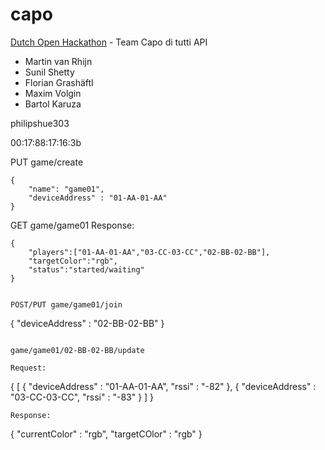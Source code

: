 capo
====

[Dutch Open Hackathon](http://www.dutchopenhackathon.com/en) - Team Capo di tutti API

* Martin van Rhijn
* Sunil Shetty
* Florian Grashäftl
* Maxim Volgin
* Bartol Karuza

philipshue303

00:17:88:17:16:3b


PUT game/create
```
{
    "name": "game01",
    "deviceAddress" : "01-AA-01-AA"
}
```

GET game/game01
Response:
```
{
    "players":["01-AA-01-AA","03-CC-03-CC","02-BB-02-BB"],
    "targetColor":"rgb",
    "status":"started/waiting"
}


POST/PUT game/game01/join
```
{
    "deviceAddress" : "02-BB-02-BB"
}
```

game/game01/02-BB-02-BB/update

Request:
```
{
    [
        {
            "deviceAddress" : "01-AA-01-AA",
            "rssi" : "-82"
        },
        {
            "deviceAddress" : "03-CC-03-CC",
            "rssi" : "-83"
        }
    ]
}
```
Response:

```
{
    "currentColor" : "rgb",
    "targetCOlor" : "rgb"
}
```
